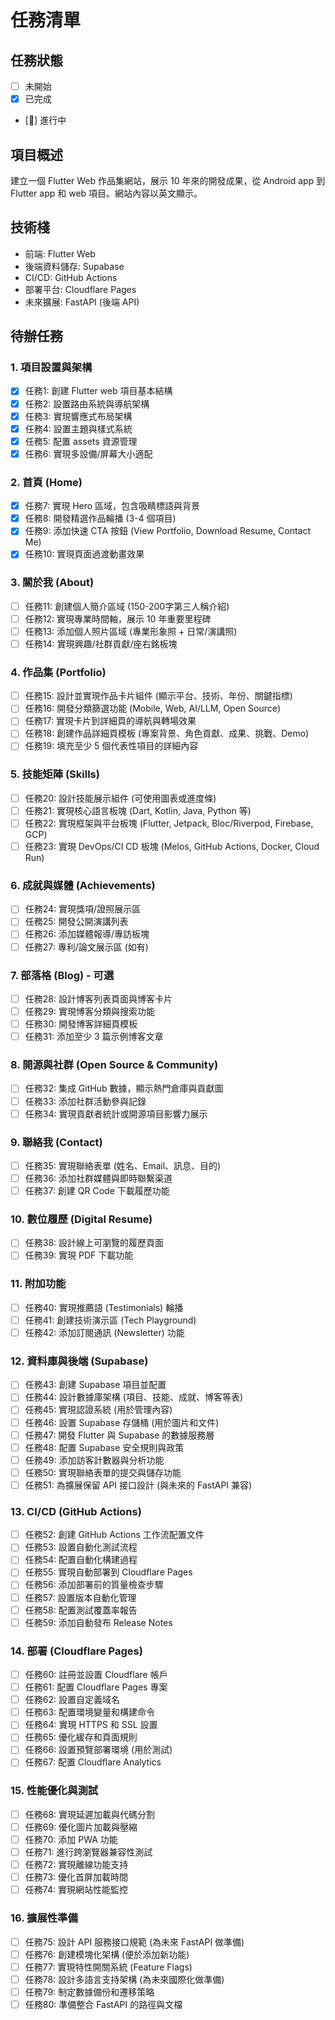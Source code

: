 # 任務清單

## 任務狀態
- [ ] 未開始
- [x] 已完成
- [🔄] 進行中

## 項目概述
建立一個 Flutter Web 作品集網站，展示 10 年來的開發成果，從 Android app 到 Flutter app 和 web 項目。網站內容以英文顯示。

## 技術棧
- 前端: Flutter Web
- 後端資料儲存: Supabase
- CI/CD: GitHub Actions
- 部署平台: Cloudflare Pages
- 未來擴展: FastAPI (後端 API)

## 待辦任務

### 1. 項目設置與架構
- [x] 任務1: 創建 Flutter web 項目基本結構
- [x] 任務2: 設置路由系統與導航架構
- [x] 任務3: 實現響應式布局架構
- [x] 任務4: 設置主題與樣式系統
- [x] 任務5: 配置 assets 資源管理
- [x] 任務6: 實現多設備/屏幕大小適配

### 2. 首頁 (Home)
- [x] 任務7: 實現 Hero 區域，包含吸睛標語與背景
- [x] 任務8: 開發精選作品輪播 (3-4 個項目)
- [x] 任務9: 添加快速 CTA 按鈕 (View Portfolio, Download Resume, Contact Me)
- [x] 任務10: 實現頁面過渡動畫效果

### 3. 關於我 (About)
- [ ] 任務11: 創建個人簡介區域 (150-200字第三人稱介紹)
- [ ] 任務12: 實現專業時間軸，展示 10 年重要里程碑
- [ ] 任務13: 添加個人照片區域 (專業形象照 + 日常/演講照)
- [ ] 任務14: 實現興趣/社群貢獻/座右銘板塊

### 4. 作品集 (Portfolio)
- [ ] 任務15: 設計並實現作品卡片組件 (顯示平台、技術、年份、關鍵指標)
- [ ] 任務16: 開發分類篩選功能 (Mobile, Web, AI/LLM, Open Source)
- [ ] 任務17: 實現卡片到詳細頁的導航與轉場效果
- [ ] 任務18: 創建作品詳細頁模板 (專案背景、角色貢獻、成果、挑戰、Demo)
- [ ] 任務19: 填充至少 5 個代表性項目的詳細內容

### 5. 技能矩陣 (Skills)
- [ ] 任務20: 設計技能展示組件 (可使用圖表或進度條)
- [ ] 任務21: 實現核心語言板塊 (Dart, Kotlin, Java, Python 等)
- [ ] 任務22: 實現框架與平台板塊 (Flutter, Jetpack, Bloc/Riverpod, Firebase, GCP)
- [ ] 任務23: 實現 DevOps/CI CD 板塊 (Melos, GitHub Actions, Docker, Cloud Run)

### 6. 成就與媒體 (Achievements)
- [ ] 任務24: 實現獎項/證照展示區
- [ ] 任務25: 開發公開演講列表
- [ ] 任務26: 添加媒體報導/專訪板塊
- [ ] 任務27: 專利/論文展示區 (如有)

### 7. 部落格 (Blog) - 可選
- [ ] 任務28: 設計博客列表頁面與博客卡片
- [ ] 任務29: 實現博客分類與搜索功能
- [ ] 任務30: 開發博客詳細頁模板
- [ ] 任務31: 添加至少 3 篇示例博客文章

### 8. 開源與社群 (Open Source & Community)
- [ ] 任務32: 集成 GitHub 數據，顯示熱門倉庫與貢獻圖
- [ ] 任務33: 添加社群活動參與記錄
- [ ] 任務34: 實現貢獻者統計或開源項目影響力展示

### 9. 聯絡我 (Contact)
- [ ] 任務35: 實現聯絡表單 (姓名、Email、訊息、目的)
- [ ] 任務36: 添加社群媒體與即時聯繫渠道
- [ ] 任務37: 創建 QR Code 下載履歷功能

### 10. 數位履歷 (Digital Resume)
- [ ] 任務38: 設計線上可瀏覽的履歷頁面
- [ ] 任務39: 實現 PDF 下載功能

### 11. 附加功能
- [ ] 任務40: 實現推薦語 (Testimonials) 輪播
- [ ] 任務41: 創建技術演示區 (Tech Playground)
- [ ] 任務42: 添加訂閱通訊 (Newsletter) 功能

### 12. 資料庫與後端 (Supabase)
- [ ] 任務43: 創建 Supabase 項目並配置
- [ ] 任務44: 設計數據庫架構 (項目、技能、成就、博客等表)
- [ ] 任務45: 實現認證系統 (用於管理內容)
- [ ] 任務46: 設置 Supabase 存儲桶 (用於圖片和文件)
- [ ] 任務47: 開發 Flutter 與 Supabase 的數據服務層
- [ ] 任務48: 配置 Supabase 安全規則與政策
- [ ] 任務49: 添加訪客計數器與分析功能
- [ ] 任務50: 實現聯絡表單的提交與儲存功能
- [ ] 任務51: 為擴展保留 API 接口設計 (與未來的 FastAPI 兼容)

### 13. CI/CD (GitHub Actions)
- [ ] 任務52: 創建 GitHub Actions 工作流配置文件
- [ ] 任務53: 設置自動化測試流程
- [ ] 任務54: 配置自動化構建過程
- [ ] 任務55: 實現自動部署到 Cloudflare Pages
- [ ] 任務56: 添加部署前的質量檢查步驟
- [ ] 任務57: 設置版本自動化管理
- [ ] 任務58: 配置測試覆蓋率報告
- [ ] 任務59: 添加自動發布 Release Notes

### 14. 部署 (Cloudflare Pages)
- [ ] 任務60: 註冊並設置 Cloudflare 帳戶
- [ ] 任務61: 配置 Cloudflare Pages 專案
- [ ] 任務62: 設置自定義域名
- [ ] 任務63: 配置環境變量和構建命令
- [ ] 任務64: 實現 HTTPS 和 SSL 設置
- [ ] 任務65: 優化緩存和頁面規則
- [ ] 任務66: 設置預覽部署環境 (用於測試)
- [ ] 任務67: 配置 Cloudflare Analytics

### 15. 性能優化與測試
- [ ] 任務68: 實現延遲加載與代碼分割
- [ ] 任務69: 優化圖片加載與壓縮
- [ ] 任務70: 添加 PWA 功能
- [ ] 任務71: 進行跨瀏覽器兼容性測試
- [ ] 任務72: 實現離線功能支持
- [ ] 任務73: 優化首屏加載時間
- [ ] 任務74: 實現網站性能監控

### 16. 擴展性準備
- [ ] 任務75: 設計 API 服務接口規範 (為未來 FastAPI 做準備)
- [ ] 任務76: 創建模塊化架構 (便於添加新功能)
- [ ] 任務77: 實現特性開關系統 (Feature Flags)
- [ ] 任務78: 設計多語言支持架構 (為未來國際化做準備)
- [ ] 任務79: 制定數據備份和遷移策略
- [ ] 任務80: 準備整合 FastAPI 的路徑與文檔
